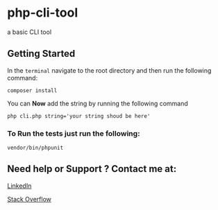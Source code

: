 # php-cli-tool
a basic CLI tool

## Getting Started
In the `terminal` navigate to the root directory and then run the following command:

`composer install`

You can **Now** add the string by running the following command

`php cli.php string='your string shoud be here'`

### To Run the tests just run the following:
`vendor/bin/phpunit`

## Need help or Support ? Contact me at:
[LinkedIn](https://www.linkedin.com/in/mahmood-ahmad-mahmood)

[Stack Overflow](https://stackoverflow.com/users/13562930/mahmood-ahmad)

